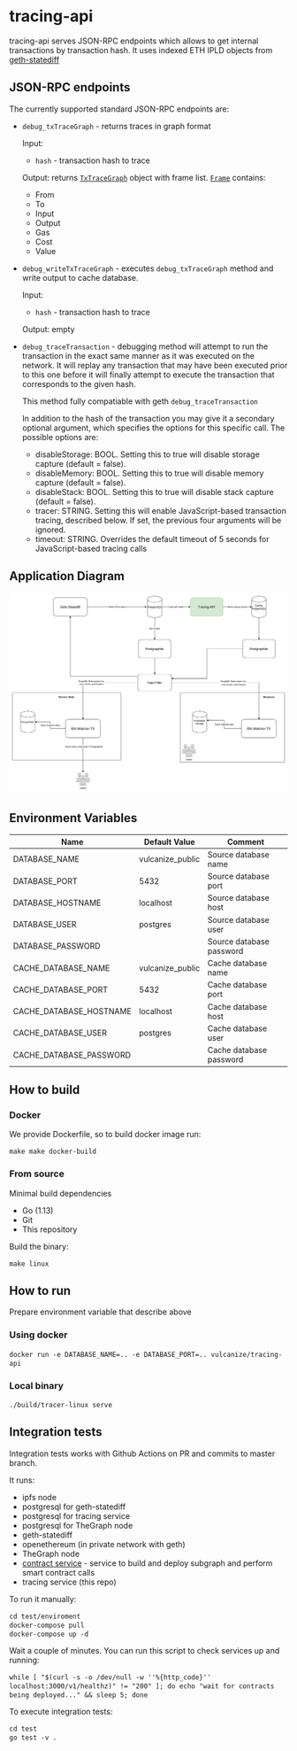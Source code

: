 # tracing-api

tracing-api serves JSON-RPC endpoints which allows to get internal transactions by transaction hash.
It uses indexed ETH IPLD objects from [geth-statediff](https://github.com/vulcanize/go-ethereum/releases)

## JSON-RPC endpoints

The currently supported standard JSON-RPC endpoints are:
* `debug_txTraceGraph` - returns traces in graph format

   Input:
    * `hash` - transaction hash to trace
    
   Output: returns [`TxTraceGraph`](./pkg/cache/package.go#L41) object with frame list.
   [`Frame`](./pkg/eth/tracer/call_tracer.go) contains:
    * From
    * To
    * Input
    * Output
    * Gas
    * Cost
    * Value
    
* `debug_writeTxTraceGraph` - executes `debug_txTraceGraph` method and write output to cache database.
    
    Input:
     * `hash` - transaction hash to trace
        
    Output: empty
    
* `debug_traceTransaction` - debugging method will attempt to run the transaction in the exact same manner as it was executed on the network. 
     It will replay any transaction that may have been executed prior to this one before it will finally attempt to execute the transaction that corresponds to the given hash.
           
     This method fully compatiable with geth `debug_traceTransaction`              
     
     In addition to the hash of the transaction you may give it a secondary optional argument, which specifies the options for this specific call. The possible options are:
     
     * disableStorage: BOOL. Setting this to true will disable storage capture (default = false).
     * disableMemory: BOOL. Setting this to true will disable memory capture (default = false).
     * disableStack: BOOL. Setting this to true will disable stack capture (default = false).
     * tracer: STRING. Setting this will enable JavaScript-based transaction tracing, described below. If set, the previous four arguments will be ignored.
     * timeout: STRING. Overrides the default timeout of 5 seconds for JavaScript-based tracing calls

## Application Diagram

![](schema.png)

## Environment Variables

| Name                      | Default Value    | Comment                          |
|---------------------------|------------------|----------------------------------|
| DATABASE_NAME             | vulcanize_public | Source database name             |
| DATABASE_PORT             | 5432             | Source database port             |
| DATABASE_HOSTNAME         | localhost        | Source database host             |
| DATABASE_USER             | postgres         | Source database user             |
| DATABASE_PASSWORD         |                  | Source database password         |
| CACHE_DATABASE_NAME       | vulcanize_public | Cache database name              |
| CACHE_DATABASE_PORT       | 5432             | Cache database port              |
| CACHE_DATABASE_HOSTNAME   | localhost        | Cache database host              |
| CACHE_DATABASE_USER       | postgres         | Cache database user              |
| CACHE_DATABASE_PASSWORD   |                  | Cache database password          |

## How to build

### Docker

We provide Dockerfile, so to build docker image run:

```
make make docker-build
```

### From source

Minimal build dependencies

* Go (1.13)
* Git
* This repository

Build the binary:

```
make linux
```

## How to run

Prepare environment variable that describe above

### Using docker

```
docker run -e DATABASE_NAME=.. -e DATABASE_PORT=.. vulcanize/tracing-api
```

### Local binary

```
./build/tracer-linux serve
```

## Integration tests

Integration tests works with Github Actions on PR and commits to master branch.

It runs:
* ipfs node
* postgresql for geth-statediff
* postgresql for tracing service
* postgresql for TheGraph node
* geth-statediff
* openethereum (in private network with geth)
* TheGraph node
* [contract service](./test/enviroment/contracts) - service to build and deploy subgraph and perform smart contract calls
* tracing service (this repo)

To run it manually:

```
cd test/enviroment 
docker-compose pull 
docker-compose up -d
```

Wait a couple of minutes. You can run this script to check services up and running:

```
while [ "$(curl -s -o /dev/null -w ''%{http_code}'' localhost:3000/v1/healthz)" != "200" ]; do echo "wait for contracts being deployed..." && sleep 5; done
```

To execute integration tests:

```
cd test
go test -v .
```